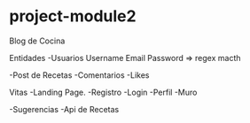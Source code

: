 # project-module2

Blog de Cocina

Entidades
-Usuarios
Username
Email
Password => regex macth

-Post de Recetas
-Comentarios
-Likes

Vitas
-Landing Page.
-Registro
-Login
-Perfil
-Muro

-Sugerencias
-Api de Recetas
